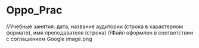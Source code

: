 # Oppo_Prac
//Учебные занятия: дата, название аудитории (строка в характерном формате), имя преподавателя (строка)
//Файл оформлен в соответствии с соглашением Google
image.png

